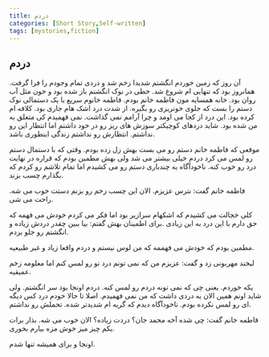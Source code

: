 ```yaml
---
title: دردم
categories: [Short Story,Self-written]
tags: [mystories,fiction]
---
```


<style type="text/css"> 
@font-face { font-family: 'Roya'; src: url('../../roya.ttf'); } 
.px-1 {
    font-family: Roya; direction: rtl;
}

.px-1 p {
    font-size:1.5em;
}
</style> 


## دردم

آن روز که زمین خوردم انگشتم شدیدا زخم شد و دردی تمام وجودم را فرا گرفت. همانروز بود که تنهایی ام شروع شد. خطی در نوک انگشتم باز شده بود و خون مثل آب روان بود. خانه همسایه مون فاطمه خانم بودم.
فاطمه خانوم سریع با یک دستمالی نوک دستم را بست که جلوی خونریزی رو بگیره. از شدت درد اشک هام جاری بود. کلافه ام کرده بود. این درد از کجا می اومد و چرا آرامم نمی گذاشت.
نمی فهمیدم کی متعلق به من شده بود. شاید دردهای کوچیکتر سوزش های ریز رو در خود داشتم اما انتظار این رو نداشتم.
انتظارش رو نداشتم زندگی اینطوری باشد. 

موقعی که فاطمه خانم دستم رو می بست بهش زل زده بودم. وقتی که با دستمال دستم رو لمس می کرد دردم خیلی بیشتر می شد ولی بهش مطمین بودم که قراره در نهایت درد رو خوب کنه. 
ناخودآگاه یه چندباری دستم رو می کشیدم اما تمام تلاشم رو کردم که بگذارم چسب بزند.

فاطمه خانم گفت: نترس عزیزم. الان این چسب زخم رو بزنم دستت خوب می شه. راحت می شی.

کلی خجالت می کشیدم که اشکهام سرازیر بود اما فکر می کردم خودش می فهمه که حق دارم با این درد به این زیادی .برای اطمینان بهش گفتم: بیا ببین چقدر دردش زیاده و انگشتم رو جلو بردم. 

مطمین بودم که خودش می فهممه که من لوس نیستم و دردم واقعا زیاد و غیر طبیعیه. 
 
 لبخند مهربونی زد و گفت: عزیزم من که نمی تونم درد تو رو لمس کنم اما معلومه زخم عمیقیه. 

 یکه خوردم. یعنی چی که نمی تونه دردم رو لمس کنه. دردم اونجا بود سر انگشتم. ولی شاید اونم همین الان یه دردی داشت که من نمی فهمیدم. 
 اصلا تا حالا خودم درد کس دیگه ای رو لمس نکرده بودم. ناخودآگاه دیدم که گریه ام شدیدتر شده. تحملش رو نداشتم. 
 
 فاطمه خانم گفت: چی شده آخه محمد جان؟ دردت زیاده؟ الان خوب می شه. بذار برات یکم چیز میز خوش مزه بیارم بخوری.

 اونجا و برای همیشه تنها شدم. 
